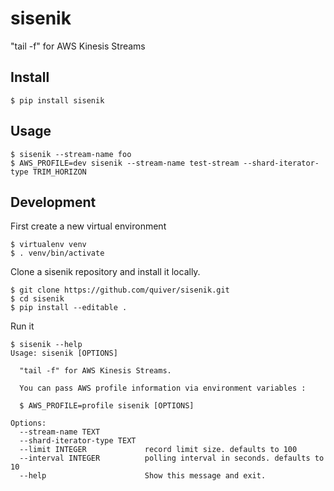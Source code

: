 # sisenik
"tail -f" for AWS Kinesis Streams

## Install

```
$ pip install sisenik
```

## Usage

```
$ sisenik --stream-name foo
$ AWS_PROFILE=dev sisenik --stream-name test-stream --shard-iterator-type TRIM_HORIZON
```

## Development

First create a new virtual environment

```
$ virtualenv venv
$ . venv/bin/activate
```

Clone a sisenik repository and install it locally.

```
$ git clone https://github.com/quiver/sisenik.git
$ cd sisenik
$ pip install --editable .
```

Run it

```
$ sisenik --help
Usage: sisenik [OPTIONS]

  "tail -f" for AWS Kinesis Streams.

  You can pass AWS profile information via environment variables :

  $ AWS_PROFILE=profile sisenik [OPTIONS]

Options:
  --stream-name TEXT
  --shard-iterator-type TEXT
  --limit INTEGER             record limit size. defaults to 100
  --interval INTEGER          polling interval in seconds. defaults to 10
  --help                      Show this message and exit.
```
